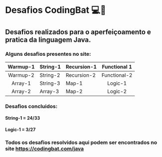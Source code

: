 # Desafios CodingBat 💻🦇

## Desafios realizados para o aperfeiçoamento e pratica da linguagem Java.

### Alguns desafios presentes no site:

| Warmup-1 | String-1 | Recursion-1 | Functional 1 |
| :------: | -------- | ----------- | :----------: |
| Warmup-2 | String-2 | Recursion-2 | Functional-2 |
| Array-1  | String-3 | Map-1       |   Logic-1    |
| Array-2  | Array-3  | Map-2       |   Logic-2    |

### Desafios concluidos:
#### String-1 = 24/33
#### Logic-1 = 3/27

### Todos os desafios resolvidos aqui podem ser encontrados no site https://codingbat.com/java
